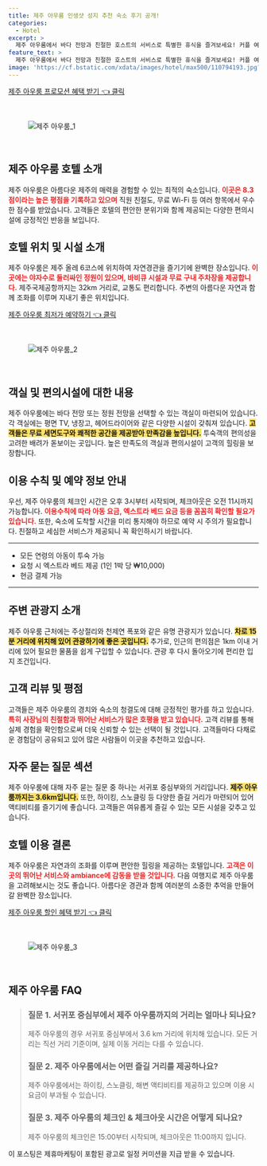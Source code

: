 ```yaml
---
title: 제주 아우룸 인생샷 성지 추천 숙소 후기 공개!
categories:
  - Hotel
excerpt: >
  제주 아우룸에서 바다 전망과 친절한 호스트의 서비스로 특별한 휴식을 즐겨보세요! 커플 여행객 추천 8.8점 깨끗한 시설과 다양한 액티비티로 여러분을 초대합니다. 지금 예약하고 제주를 만끽하세요!
feature_text: >
  제주 아우룸에서 바다 전망과 친절한 호스트의 서비스로 특별한 휴식을 즐겨보세요! 커플 여행객 추천 8.8점 깨끗한 시설과 다양한 액티비티로 여러분을 초대합니다. 지금 예약하고 제주를 만끽하세요!
image: 'https://cf.bstatic.com/xdata/images/hotel/max500/110794193.jpg?k=f15661418f8102f909cbc82c945c48d792fb4fa3d8df082e3c2bab4df1c13811&o=&hp=1'
---
```


<p><a class="modoo-button" href="https://tinyurl.com/2cnynl22" rel="nofollow noopener">제주 아우룸 프로모션 혜택 받기 👈 클릭</a></p><br/>
<figure class="image"><img alt="제주 아우룸_1" src="https://cf.bstatic.com/xdata/images/hotel/max1024x768/110992053.jpg?k=e7134398d901474f89b37cd9bb53bebda8439a6968be0048115afd7041fc5419&amp;o=&amp;hp=1"/></figure><br/>

<h2 id="제주아우룸호텔소개">제주 아우룸 호텔 소개</h2>
<p>제주 아우룸은 아름다운 제주의 매력을 경험할 수 있는 최적의 숙소입니다. <b><span style="color: #ee2323;">이곳은 8.3점이라는 높은 평점을 기록하고 있으며</span></b> 직원 친절도, 무료 Wi-Fi 등 여러 항목에서 우수한 점수를 받았습니다. 고객들은 호텔의 편안한 분위기와 함께 제공되는 다양한 편의시설에 긍정적인 반응을 보입니다.</p>
<h2 id="호텔위치및시설">호텔 위치 및 시설 소개</h2>
<p>제주 아우룸은 제주 올레 6코스에 위치하여 자연경관을 즐기기에 완벽한 장소입니다. <b><span style="color: #ee2323;">이곳에는 야자수로 둘러싸인 정원이 있으며, 바비큐 시설과 무료 구내 주차장을 제공합니다.</span></b> 제주국제공항까지는 32km 거리로, 교통도 편리합니다. 주변의 아름다운 자연과 함께 조화를 이루며 지내기 좋은 위치입니다.</p>
<p><a class="modoo-button" href="https://tinyurl.com/2cnynl22" rel="nofollow noopener">제주 아우룸 최저가 예약하기 👈 클릭</a></p><br/>
<figure class="image"><img alt="제주 아우룸_2" src="https://cf.bstatic.com/xdata/images/hotel/max500/110794193.jpg?k=f15661418f8102f909cbc82c945c48d792fb4fa3d8df082e3c2bab4df1c13811&amp;o=&amp;hp=1"/></figure><br/>
<h2 id="객실및편의시설">객실 및 편의시설에 대한 내용</h2>
<p>제주 아우룸에는 바다 전망 또는 정원 전망을 선택할 수 있는 객실이 마련되어 있습니다. 각 객실에는 평면 TV, 냉장고, 헤어드라이어와 같은 다양한 시설이 갖춰져 있습니다. <b><span style="background-color: #ffe066;">고객들은 무료 세면도구와 쾌적한 공간을 제공받아 만족감을 높입니다.</span></b> 투숙객의 편의성을 고려한 배려가 돋보이는 곳입니다. 높은 만족도의 객실과 편의시설이 고객의 힐링을 보장합니다.</p>
<h2 id="이용수칙및예약정보">이용 수칙 및 예약 정보 안내</h2>
<p>우선, 제주 아우룸의 체크인 시간은 오후 3시부터 시작되며, 체크아웃은 오전 11시까지 가능합니다. <b><span style="color: #ee2323;">이용수칙에 따라 아동 요금, 엑스트라 베드 요금 등을 꼼꼼히 확인할 필요가 있습니다.</span></b> 또한, 숙소에 도착할 시간을 미리 통지해야 하므로 예약 시 주의가 필요합니다. 친절하고 세심한 서비스가 제공되니 꼭 확인하시기 바랍니다.</p>
<hr/>
<ul>
<li>모든 연령의 아동이 투숙 가능</li>
<li>요청 시 엑스트라 베드 제공 (1인 1박 당 ₩10,000)</li>
<li>현금 결제 가능</li>
</ul>
<hr/>
<h2 id="주변 관광지">주변 관광지 소개</h2>
<p>제주 아우룸 근처에는 주상절리와 천제연 폭포와 같은 유명 관광지가 있습니다. <b><span style="background-color: #ffe066;">차로 15분 거리에 위치해 있어 관광하기에 좋은 곳입니다.</span></b> 추가로, 인근의 편의점은 1km 이내 거리에 있어 필요한 물품을 쉽게 구입할 수 있습니다. 관광 후 다시 돌아오기에 편리한 입지 조건입니다.</p>
<h2 id="고객리뷰">고객 리뷰 및 평점</h2>
<p>고객들은 제주 아우룸의 경치와 숙소의 청결도에 대해 긍정적인 평가를 하고 있습니다. <b><span style="color: #ee2323;">특히 사장님의 친절함과 뛰어난 서비스가 많은 호평을 받고 있습니다.</span></b> 고객 리뷰를 통해 실제 경험을 확인함으로써 더욱 신뢰할 수 있는 선택이 될 것입니다. 고객들마다 다채로운 경험담이 공유되고 있어 많은 사람들이 이곳을 추천하고 있습니다.</p>
<h2 id="자주묻는질문">자주 묻는 질문 섹션</h2>
<p>제주 아우룸에 대해 자주 묻는 질문 중 하나는 서귀포 중심부와의 거리입니다. <b><span style="background-color: #ffe066;">제주 아우룸까지는 3.6km입니다.</span></b> 또한, 하이킹, 스노클링 등 다양한 즐길 거리가 마련되어 있어 액티비티를 즐기기에 좋습니다. 고객들은 여유롭게 즐길 수 있는 모든 시설을 갖추고 있습니다.</p>
<h2 id="결론">호텔 이용 결론</h2>
<p>제주 아우룸은 자연과의 조화를 이루며 편안한 힐링을 제공하는 호텔입니다. <b><span style="color: #ee2323;">고객은 이곳의 뛰어난 서비스와 ambiance에 감동을 받을 것입니다.</span></b> 다음 여행지로 제주 아우룸을 고려해보시는 것도 좋습니다. 아름다운 경관과 함께 여러분의 소중한 추억을 만들어갈 완벽한 장소입니다.</p>

<p><a class="modoo-button" href="https://tinyurl.com/2cnynl22" rel="nofollow noopener">제주 아우룸 할인 혜택 받기 👈 클릭</a></p><br>

<figure class="image"><img src="https://cf.bstatic.com/xdata/images/hotel/max500/110991735.jpg?k=6a0836311d69f6a3e80fafa8470f0de438d00654aa3100a4e76000f98217c76b&o=&hp=1" alt="제주 아우룸_3"></figure><br>
<h2 id="제주 아우룸_FAQ">제주 아우룸 FAQ</h2>
<div itemscope="" itemtype="https://schema.org/FAQPage"> <blockquote> <div itemscope="" itemprop="mainEntity" itemtype="https://schema.org/Question"> <h3 id="질문_1" itemprop="name">질문 1. 서귀포 중심부에서 제주 아우룸까지의 거리는 얼마나 되나요?</h3> <div itemscope="" itemprop="acceptedAnswer" itemtype="https://schema.org/Answer"> <span itemprop="text"> <p>제주 아우룸의 경우 서귀포 중심부에서 3.6 km 거리에 위치해 있습니다. 모든 거리는 직선 거리 기준이며, 실제 이동 거리는 다를 수 있습니다.</p> </span> </div> </div> <div itemscope="" itemprop="mainEntity" itemtype="https://schema.org/Question"> <h3 id="질문_2" itemprop="name">질문 2. 제주 아우룸에서는 어떤 즐길 거리를 제공하나요?</h3> <div itemscope="" itemprop="acceptedAnswer" itemtype="https://schema.org/Answer"> <span itemprop="text"> <p>제주 아우룸에서는 하이킹, 스노클링, 해변 액티비티를 제공하고 있으며 이용 시 요금이 부과될 수 있습니다.</p> </span> </div> </div> <div itemscope="" itemprop="mainEntity" itemtype="https://schema.org/Question"> <h3 id="질문_3" itemprop="name">질문 3. 제주 아우룸의 체크인 & 체크아웃 시간은 어떻게 되나요?</h3> <div itemscope="" itemprop="acceptedAnswer" itemtype="https://schema.org/Answer"> <span itemprop="text"> <p>제주 아우룸의 체크인은 15:00부터 시작되며, 체크아웃은 11:00까지 입니다.</p> </span> </div> </div> </blockquote> </div><p>이 포스팅은 제휴마케팅이 포함된 광고로 일정 커미션을 지급 받을 수 있습니다.</p>

